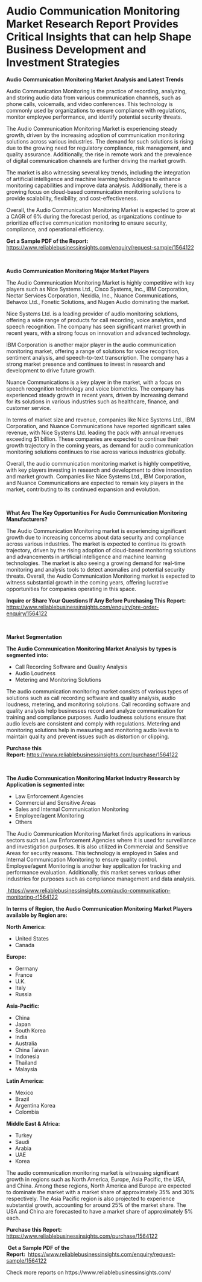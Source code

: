 <p><h1>Audio Communication Monitoring Market Research Report Provides Critical Insights that can help Shape Business Development and Investment Strategies</h1></p><p><strong>Audio Communication Monitoring Market Analysis and Latest Trends</strong></p>
<p><p>Audio Communication Monitoring is the practice of recording, analyzing, and storing audio data from various communication channels, such as phone calls, voicemails, and video conferences. This technology is commonly used by organizations to ensure compliance with regulations, monitor employee performance, and identify potential security threats.</p><p>The Audio Communication Monitoring Market is experiencing steady growth, driven by the increasing adoption of communication monitoring solutions across various industries. The demand for such solutions is rising due to the growing need for regulatory compliance, risk management, and quality assurance. Additionally, the rise in remote work and the prevalence of digital communication channels are further driving the market growth.</p><p>The market is also witnessing several key trends, including the integration of artificial intelligence and machine learning technologies to enhance monitoring capabilities and improve data analysis. Additionally, there is a growing focus on cloud-based communication monitoring solutions to provide scalability, flexibility, and cost-effectiveness.</p><p>Overall, the Audio Communication Monitoring Market is expected to grow at a CAGR of 6% during the forecast period, as organizations continue to prioritize effective communication monitoring to ensure security, compliance, and operational efficiency.</p></p>
<p><strong>Get a Sample PDF of the Report:&nbsp;</strong> <a href="https://www.reliablebusinessinsights.com/enquiry/request-sample/1564122">https://www.reliablebusinessinsights.com/enquiry/request-sample/1564122</a></p>
<p>&nbsp;</p>
<p><strong>Audio Communication Monitoring Major Market Players</strong></p>
<p><p>The Audio Communication Monitoring Market is highly competitive with key players such as Nice Systems Ltd., Cisco Systems, Inc., IBM Corporation, Nectar Services Corporation, Nexidia, Inc., Nuance Communications, Behavox Ltd., Fonetic Solutions, and Nugen Audio dominating the market.</p><p>Nice Systems Ltd. is a leading provider of audio monitoring solutions, offering a wide range of products for call recording, voice analytics, and speech recognition. The company has seen significant market growth in recent years, with a strong focus on innovation and advanced technology.</p><p>IBM Corporation is another major player in the audio communication monitoring market, offering a range of solutions for voice recognition, sentiment analysis, and speech-to-text transcription. The company has a strong market presence and continues to invest in research and development to drive future growth.</p><p>Nuance Communications is a key player in the market, with a focus on speech recognition technology and voice biometrics. The company has experienced steady growth in recent years, driven by increasing demand for its solutions in various industries such as healthcare, finance, and customer service.</p><p>In terms of market size and revenue, companies like Nice Systems Ltd., IBM Corporation, and Nuance Communications have reported significant sales revenue, with Nice Systems Ltd. leading the pack with annual revenues exceeding $1 billion. These companies are expected to continue their growth trajectory in the coming years, as demand for audio communication monitoring solutions continues to rise across various industries globally.</p><p>Overall, the audio communication monitoring market is highly competitive, with key players investing in research and development to drive innovation and market growth. Companies like Nice Systems Ltd., IBM Corporation, and Nuance Communications are expected to remain key players in the market, contributing to its continued expansion and evolution.</p></p>
<p>&nbsp;</p>
<p><strong>What Are The Key Opportunities For Audio Communication Monitoring Manufacturers?</strong></p>
<p><p>The Audio Communication Monitoring market is experiencing significant growth due to increasing concerns about data security and compliance across various industries. The market is expected to continue its growth trajectory, driven by the rising adoption of cloud-based monitoring solutions and advancements in artificial intelligence and machine learning technologies. The market is also seeing a growing demand for real-time monitoring and analysis tools to detect anomalies and potential security threats. Overall, the Audio Communication Monitoring market is expected to witness substantial growth in the coming years, offering lucrative opportunities for companies operating in this space.</p></p>
<p><strong>Inquire or Share Your Questions If Any Before Purchasing This Report:</strong> <a href="https://www.reliablebusinessinsights.com/enquiry/pre-order-enquiry/1564122">https://www.reliablebusinessinsights.com/enquiry/pre-order-enquiry/1564122</a></p>
<p>&nbsp;</p>
<p><strong>Market Segmentation</strong></p>
<p><strong>The Audio Communication Monitoring Market Analysis by types is segmented into:</strong></p>
<p><ul><li>Call Recording Software and Quality Analysis</li><li>Audio Loudness</li><li>Metering and Monitoring Solutions</li></ul></p>
<p><p>The audio communication monitoring market consists of various types of solutions such as call recording software and quality analysis, audio loudness, metering, and monitoring solutions. Call recording software and quality analysis help businesses record and analyze communication for training and compliance purposes. Audio loudness solutions ensure that audio levels are consistent and comply with regulations. Metering and monitoring solutions help in measuring and monitoring audio levels to maintain quality and prevent issues such as distortion or clipping.</p></p>
<p><strong>Purchase this Report:&nbsp;</strong><a href="https://www.reliablebusinessinsights.com/purchase/1564122">https://www.reliablebusinessinsights.com/purchase/1564122</a></p>
<p>&nbsp;</p>
<p><strong>The Audio Communication Monitoring Market Industry Research by Application is segmented into:</strong></p>
<p><ul><li>Law Enforcement Agencies</li><li>Commercial and Sensitive Areas</li><li>Sales and Internal Communication Monitoring</li><li>Employee/agent Monitoring</li><li>Others</li></ul></p>
<p><p>The Audio Communication Monitoring Market finds applications in various sectors such as Law Enforcement Agencies where it is used for surveillance and investigation purposes. It is also utilized in Commercial and Sensitive Areas for security reasons. This technology is employed in Sales and Internal Communication Monitoring to ensure quality control. Employee/agent Monitoring is another key application for tracking and performance evaluation. Additionally, this market serves various other industries for purposes such as compliance management and data analysis.</p></p>
<p><a href="https://www.reliablebusinessinsights.com/audio-communication-monitoring-r1564122">&nbsp;https://www.reliablebusinessinsights.com/audio-communication-monitoring-r1564122</a></p>
<p><strong>In terms of Region, the Audio Communication Monitoring Market Players available by Region are:</strong></p>
<p>
    <p> <strong> North America: </strong>
        <ul>
            <li>United States</li>
            <li>Canada</li>
        </ul>
        </p> 
    <p> <strong> Europe: </strong>
        <ul>
            <li>Germany</li>
            <li>France</li>
            <li>U.K.</li>
            <li>Italy</li>
            <li>Russia</li>
        </ul>
        </p> 
    <p> <strong> Asia-Pacific: </strong>
        <ul>
            <li>China</li>
            <li>Japan</li>
            <li>South Korea</li>
            <li>India</li>
            <li>Australia</li>
            <li>China Taiwan</li>
            <li>Indonesia</li>
            <li>Thailand</li>
            <li>Malaysia</li>
        </ul>
        </p> 
    <p> <strong> Latin America: </strong>
        <ul>
            <li>Mexico</li>
            <li>Brazil</li>
            <li>Argentina Korea</li>
            <li>Colombia</li>
        </ul>
        </p> 
    <p> <strong> Middle East & Africa: </strong>
        <ul>
            <li>Turkey</li>
            <li>Saudi</li>
            <li>Arabia</li>
            <li>UAE</li>
            <li>Korea</li>
        </ul>
    </p>
    </p>
<p><p>The audio communication monitoring market is witnessing significant growth in regions such as North America, Europe, Asia Pacific, the USA, and China. Among these regions, North America and Europe are expected to dominate the market with a market share of approximately 35% and 30% respectively. The Asia Pacific region is also projected to experience substantial growth, accounting for around 25% of the market share. The USA and China are forecasted to have a market share of approximately 5% each.</p></p>
<p><strong>Purchase this Report: </strong><a href="https://www.reliablebusinessinsights.com/purchase/1564122">https://www.reliablebusinessinsights.com/purchase/1564122</a></p>
<p>&nbsp;<strong>Get a Sample PDF of the Report:&nbsp;&nbsp;</strong><a href="https://www.reliablebusinessinsights.com/enquiry/request-sample/1564122">https://www.reliablebusinessinsights.com/enquiry/request-sample/1564122</a></p>
<p><strong></strong></p>
<p>Check more reports on https://www.reliablebusinessinsights.com/</p>